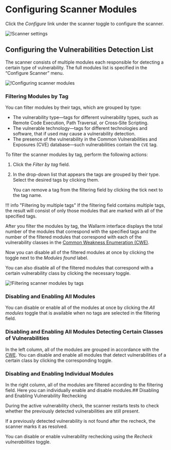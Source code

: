 [link-cwe-about]:       https://cwe.mitre.org/about/index.html

[img-scanner-settings]:    ../../images/user-guides/scanner/configure-scanner.png
[img-scanner-modules]:      ../../images/user-guides/scanner/modules-overview.png
[img-filter-modules]:       ../../images/user-guides/scanner/filter-modules.png


# Configuring Scanner Modules

Click the *Configure* link under the scanner toggle to configure the scanner.

![!Scanner settings][img-scanner-settings]

## Configuring the Vulnerabilities Detection List

The scanner consists of multiple modules each responsible for detecting a certain type of vulnerability. The full modules list is specified in the “Configure Scanner” menu.

![!Configuring scanner modules][img-scanner-modules]

### Filtering Modules by Tag

You can filter modules by their tags, which are grouped by type:
*   The vulnerability type—tags for different vulnerability types, such as Remote Code Execution, Path Traversal, or Cross‑Site Scripting.
*   The vulnerable technology—tags for different technologies and software, that if used may cause a vulnerability detection. 
*   The presence of the vulnerability in the Common Vulnerabilities and Exposures (CVE) database—such vulnerabilities contain the `CVE` tag.

To filter the scanner modules by tag, perform the following actions:
1.  Click the *Filter by tag* field.
2.  In the drop-down list that appears the tags are grouped by their type. Select the desired tags by clicking them. 

    You can remove a tag from the filtering field by clicking the tick next to the tag name.
    
!!! info "Filtering by multiple tags"
    If the filtering field contains multiple tags, the result will consist of only those modules that are marked with all of the specified tags.

After you filter the modules by tag, the Wallarm interface displays the total number of the modules that correspond with the specified tags and the number of the filtered modules that correspond with each of the vulnerability classes in the [Common Weakness Enumeration (CWE)][link-cwe-about].

Now you can disable all of the filtered modules at once by clicking the toggle next to the *Modules found* label.

You can also disable all of the filtered modules that correspond with a certain vulnerability class by clicking the necessary toggle.

![!Filtering scanner modules by tags][img-filter-modules]

###  Disabling and Enabling All Modules

You can disable or enable all of the modules at once by clicking the *All modules* toggle that is available when no tags are selected in the filtering field.

### Disabling and Enabling All Modules Detecting Certain Classes of Vulnerabilities

In the left column, all of the modules are grouped in accordance with the [CWE][link-cwe-about]. You can disable and enable all modules that detect vulnerabilities of a certain class by clicking the corresponding toggle.

### Disabling and Enabling Individual Modules

 In the right column, all of the modules are filtered according to the filtering field. Here you can individually enable and disable modules.## Disabling and Enabling Vulnerability Rechecking

During the active vulnerability check, the scanner restarts tests to check whether the previously detected vulnerabilities are still present.

If a previously detected vulnerability is not found after the recheck, the scanner marks it as resolved.

You can disable or enable vulnerability rechecking using the *Recheck vulnerabilities* toggle.

<!-- ## Demo videos

<div class="video-wrapper">
  <iframe width="1280" height="720" src="https://www.youtube.com/embed/qJ1evgbDMLA" frameborder="0" allow="accelerometer; autoplay; encrypted-media; gyroscope; picture-in-picture" allowfullscreen></iframe>
</div> -->